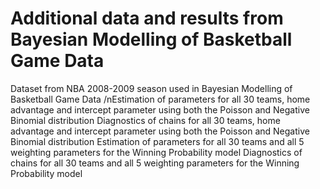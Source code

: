 # Additional data and results from Bayesian Modelling of Basketball Game Data 
Dataset from NBA 2008-2009 season used in Bayesian Modelling of Basketball Game Data
/nEstimation of parameters for all 30 teams, home advantage and intercept parameter using both the Poisson and Negative Binomial distribution
Diagnostics of chains for all 30 teams, home advantage and intercept parameter using both the Poisson and Negative Binomial distribution
Estimation of parameters for all 30 teams and all 5 weighting parameters for the Winning Probability model
Diagnostics of chains for all 30 teams and all 5 weighting parameters for the Winning Probability model
